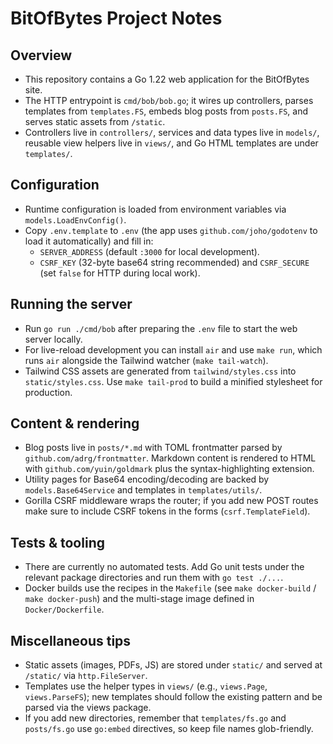 # BitOfBytes Project Notes

## Overview
- This repository contains a Go 1.22 web application for the BitOfBytes site.
- The HTTP entrypoint is `cmd/bob/bob.go`; it wires up controllers, parses templates from `templates.FS`, embeds blog posts from `posts.FS`, and serves static assets from `/static`.
- Controllers live in `controllers/`, services and data types live in `models/`, reusable view helpers live in `views/`, and Go HTML templates are under `templates/`.

## Configuration
- Runtime configuration is loaded from environment variables via `models.LoadEnvConfig()`.
- Copy `.env.template` to `.env` (the app uses `github.com/joho/godotenv` to load it automatically) and fill in:
  - `SERVER_ADDRESS` (default `:3000` for local development).
  - `CSRF_KEY` (32-byte base64 string recommended) and `CSRF_SECURE` (set `false` for HTTP during local work).

## Running the server
- Run `go run ./cmd/bob` after preparing the `.env` file to start the web server locally.
- For live-reload development you can install `air` and use `make run`, which runs `air` alongside the Tailwind watcher (`make tail-watch`).
- Tailwind CSS assets are generated from `tailwind/styles.css` into `static/styles.css`. Use `make tail-prod` to build a minified stylesheet for production.

## Content & rendering
- Blog posts live in `posts/*.md` with TOML frontmatter parsed by `github.com/adrg/frontmatter`. Markdown content is rendered to HTML with `github.com/yuin/goldmark` plus the syntax-highlighting extension.
- Utility pages for Base64 encoding/decoding are backed by `models.Base64Service` and templates in `templates/utils/`.
- Gorilla CSRF middleware wraps the router; if you add new POST routes make sure to include CSRF tokens in the forms (`csrf.TemplateField`).

## Tests & tooling
- There are currently no automated tests. Add Go unit tests under the relevant package directories and run them with `go test ./...`.
- Docker builds use the recipes in the `Makefile` (see `make docker-build` / `make docker-push`) and the multi-stage image defined in `Docker/Dockerfile`.

## Miscellaneous tips
- Static assets (images, PDFs, JS) are stored under `static/` and served at `/static/` via `http.FileServer`.
- Templates use the helper types in `views/` (e.g., `views.Page`, `views.ParseFS`); new templates should follow the existing pattern and be parsed via the views package.
- If you add new directories, remember that `templates/fs.go` and `posts/fs.go` use `go:embed` directives, so keep file names glob-friendly.
